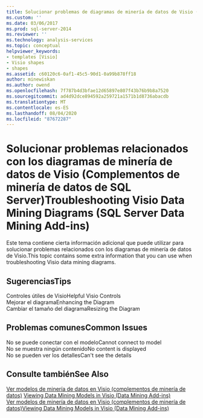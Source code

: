 ```yaml
---
title: Solucionar problemas de diagramas de minería de datos de Visio (complementos de minería de datos de SQL Server) | Microsoft Docs
ms.custom: ''
ms.date: 03/06/2017
ms.prod: sql-server-2014
ms.reviewer: ''
ms.technology: analysis-services
ms.topic: conceptual
helpviewer_keywords:
- templates [Visio]
- Visio shapes
- shapes
ms.assetid: c60120c6-0af1-45c5-90d1-0a99b878ff18
author: minewiskan
ms.author: owend
ms.openlocfilehash: 7f787b4d3bfae12d65897e807f43b76b9b8a7520
ms.sourcegitcommit: ad4d92dce894592a259721a1571b1d8736abacdb
ms.translationtype: MT
ms.contentlocale: es-ES
ms.lasthandoff: 08/04/2020
ms.locfileid: "87672287"
---
```

# <a name="troubleshooting-visio-data-mining-diagrams-sql-server-data-mining-add-ins"></a><span data-ttu-id="7e541-102">Solucionar problemas relacionados con los diagramas de minería de datos de Visio (Complementos de minería de datos de SQL Server)</span><span class="sxs-lookup"><span data-stu-id="7e541-102">Troubleshooting Visio Data Mining Diagrams (SQL Server Data Mining Add-ins)</span></span>
  <span data-ttu-id="7e541-103">Este tema contiene cierta información adicional que puede utilizar para solucionar problemas relacionados con los diagramas de minería de datos de Visio.</span><span class="sxs-lookup"><span data-stu-id="7e541-103">This topic contains some extra information that you can use when troubleshooting Visio data mining diagrams.</span></span>  
  
## <a name="tips"></a><span data-ttu-id="7e541-104">Sugerencias</span><span class="sxs-lookup"><span data-stu-id="7e541-104">Tips</span></span>  
 <span data-ttu-id="7e541-105">Controles útiles de Visio</span><span class="sxs-lookup"><span data-stu-id="7e541-105">Helpful Visio Controls</span></span>  
  <span data-ttu-id="7e541-106">Mejorar el diagrama</span><span class="sxs-lookup"><span data-stu-id="7e541-106">Enhancing the Diagram</span></span>  
  <span data-ttu-id="7e541-107">Cambiar el tamaño del diagrama</span><span class="sxs-lookup"><span data-stu-id="7e541-107">Resizing the Diagram</span></span>  
  
## <a name="common-issues"></a><span data-ttu-id="7e541-108">Problemas comunes</span><span class="sxs-lookup"><span data-stu-id="7e541-108">Common Issues</span></span>  
 <span data-ttu-id="7e541-109">No se puede conectar con el modelo</span><span class="sxs-lookup"><span data-stu-id="7e541-109">Cannot connect to model</span></span>  
  <span data-ttu-id="7e541-110">No se muestra ningún contenido</span><span class="sxs-lookup"><span data-stu-id="7e541-110">No content is displayed</span></span>  
  <span data-ttu-id="7e541-111">No se pueden ver los detalles</span><span class="sxs-lookup"><span data-stu-id="7e541-111">Can't see the details</span></span>  
  
## <a name="see-also"></a><span data-ttu-id="7e541-112">Consulte también</span><span class="sxs-lookup"><span data-stu-id="7e541-112">See Also</span></span>  
 <span data-ttu-id="7e541-113">[Ver modelos de minería de datos en Visio &#40;complementos de minería de datos&#41;](viewing-data-mining-models-in-visio-data-mining-add-ins.md) </span><span class="sxs-lookup"><span data-stu-id="7e541-113">[Viewing Data Mining Models in Visio &#40;Data Mining Add-ins&#41;](viewing-data-mining-models-in-visio-data-mining-add-ins.md) </span></span>  
 [<span data-ttu-id="7e541-114">Ver modelos de minería de datos en Visio &#40;complementos de minería de datos&#41;</span><span class="sxs-lookup"><span data-stu-id="7e541-114">Viewing Data Mining Models in Visio &#40;Data Mining Add-ins&#41;</span></span>](viewing-data-mining-models-in-visio-data-mining-add-ins.md)  
  
  
